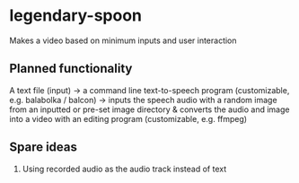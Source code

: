 # legendary-spoon
Makes a video based on minimum inputs and user interaction

## Planned functionality
A text file (input)
-> a command line text-to-speech program (customizable, e.g. balabolka / balcon)
-> inputs the speech audio with a random image from an inputted or pre-set image directory
& converts the audio and image into a video with an editing program (customizable, e.g. ffmpeg)

## Spare ideas
1. Using recorded audio as the audio track instead of text
